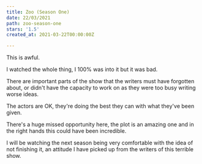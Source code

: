 ```yaml
---
title: Zoo (Season One)
date: 22/03/2021
path: zoo-season-one
stars: '1.5'
created_at: 2021-03-22T00:00:00Z

---
```

This is awful.

I watched the whole thing, I 100% was into it but it was bad.

There are important parts of the show that the writers must have forgotten about, or didn't have the capacity to work on as they were too busy writing worse ideas.

The actors are OK, they're doing the best they can with what they've been given.

There's a huge missed opportunity here, the plot is an amazing one and in the right hands this could have been incredible.

I will be watching the next season being very comfortable with the idea of not finishing it, an attitude I have picked up from the writers of this terrible show.